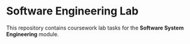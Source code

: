 # Software Engineering Lab

This repository contains coursework lab tasks for the **Software System Engineering** module.  
